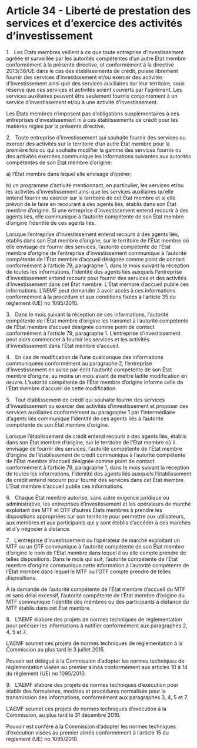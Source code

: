 # Article 34 - Liberté de prestation des services et d’exercice des activités d’investissement


1.   Les États membres veillent à ce que toute entreprise d’investissement agréée et surveillée par les autorités compétentes d’un autre État membre conformément à la présente directive, et conformément à la directive 2013/36/UE dans le cas des établissements de crédit, puisse librement fournir des services d’investissement et/ou exercer des activités d’investissement ainsi que des services auxiliaires sur leur territoire, sous réserve que ces services et activités soient couverts par l’agrément. Les services auxiliaires peuvent être seulement fournis conjointement à un service d’investissement et/ou à une activité d’investissement.

Les États membres n’imposent pas d’obligations supplémentaires à ces entreprises d’investissement ni à ces établissements de crédit pour les matières régies par la présente directive.

2.   Toute entreprise d’investissement qui souhaite fournir des services ou exercer des activités sur le territoire d’un autre État membre pour la première fois ou qui souhaite modifier la gamme des services fournis ou des activités exercées communique les informations suivantes aux autorités compétentes de son État membre d’origine:

a) l’État membre dans lequel elle envisage d’opérer;

b) un programme d’activité mentionnant, en particulier, les services et/ou les activités d’investissement ainsi que les services auxiliaires qu’elle entend fournir ou exercer sur le territoire de cet État membre et si elle prévoit de le faire en recourant à des agents liés, établis dans son État membre d’origine. Si une entreprise d’investissement entend recourir à des agents liés, elle communique à l’autorité compétente de son État membre d’origine l’identité de ces agents liés.

Lorsque l’entreprise d’investissement entend recourir à des agents liés, établis dans son État membre d’origine, sur le territoire de l’État membre où elle envisage de fournir des services, l’autorité compétente de l’État membre d’origine de l’entreprise d’investissement communique à l’autorité compétente de l’État membre d’accueil désignée comme point de contact conformément à l’article 79, paragraphe 1, dans le mois suivant la réception de toutes les informations, l’identité des agents liés auxquels l’entreprise d’investissement entend recourir pour fournir des services et des activités d’investissement dans cet État membre. L’État membre d’accueil publie ces informations. L’AEMF peut demander à avoir accès à ces informations conformément à la procédure et aux conditions fixées à l’article 35 du règlement (UE) no 1095/2010.

3.   Dans le mois suivant la réception de ces informations, l’autorité compétente de l’État membre d’origine les transmet à l’autorité compétente de l’État membre d’accueil désignée comme point de contact conformément à l’article 79, paragraphe 1. L’entreprise d’investissement peut alors commencer à fournir les services et les activités d’investissement dans l’État membre d’accueil.

4.   En cas de modification de l’une quelconque des informations communiquées conformément au paragraphe 2, l’entreprise d’investissement en avise par écrit l’autorité compétente de son État membre d’origine, au moins un mois avant de mettre ladite modification en œuvre. L’autorité compétente de l’État membre d’origine informe celle de l’État membre d’accueil de cette modification.

5.   Tout établissement de crédit qui souhaite fournir des services d’investissement ou exercer des activités d’investissement et proposer des services auxiliaires conformément au paragraphe 1 par l’intermédiaire d’agents liés communique l’identité de ces agents liés à l’autorité compétente de son État membre d’origine.

Lorsque l’établissement de crédit entend recourir à des agents liés, établis dans son État membre d’origine, sur le territoire de l’État membre où il envisage de fournir des services, l’autorité compétente de l’État membre d’origine de l’établissement de crédit communique à l’autorité compétente de l’État membre d’accueil désignée comme point de contact conformément à l’article 79, paragraphe 1, dans le mois suivant la réception de toutes les informations, l’identité des agents liés auxquels l’établissement de crédit entend recourir pour fournir des services dans cet État membre. L’État membre d’accueil publie ces informations.

6.   Chaque État membre autorise, sans autre exigence juridique ou administrative, les entreprises d’investissement et les opérateurs de marché exploitant des MTF et OTF d’autres États membres à prendre les dispositions appropriées sur son territoire pour permettre aux utilisateurs, aux membres et aux participants qui y sont établis d’accéder à ces marchés et d’y négocier à distance.

7.   L’entreprise d’investissement ou l’opérateur de marché exploitant un MTF ou un OTF communique à l’autorité compétente de son État membre d’origine le nom de l’État membre dans lequel il ou elle compte prendre de telles dispositions. Dans le mois qui suit, l’autorité compétente de l’État membre d’origine communique cette information à l’autorité compétente de l’État membre dans lequel le MTF ou l’OTF compte prendre de telles dispositions.

À la demande de l’autorité compétente de l’État membre d’accueil du MTF et sans délai excessif, l’autorité compétente de l’État membre d’origine du MTF communique l’identité des membres ou des participants à distance du MTF établis dans cet État membre.

8.   L’AEMF élabore des projets de normes techniques de réglementation pour préciser les informations à notifier conformément aux paragraphes 2, 4, 5 et 7.

L’AEMF soumet ces projets de normes techniques de réglementation à la Commission au plus tard le 3 juillet 2015.

Pouvoir est délégué à la Commission d’adopter les normes techniques de réglementation visées au premier alinéa conformément aux articles 10 à 14 du règlement (UE) no 1095/2010.

9.   L’AEMF élabore des projets de normes techniques d’exécution pour établir des formulaires, modèles et procédures normalisés pour la transmission des informations, conformément aux paragraphes 3, 4, 5 et 7.

L’AEMF soumet ces projets de normes techniques d’exécution à la Commission, au plus tard le 31 décembre 2016.

Pouvoir est conféré à la Commission d’adopter les normes techniques d’exécution visées au premier alinéa conformément à l’article 15 du règlement (UE) no 1095/2010.
